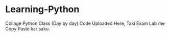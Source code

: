 # Learning-Python
Collage Python Class (Day by day) Code Uploaded Here, Taki Exam Lab me Copy Paste kar saku.
